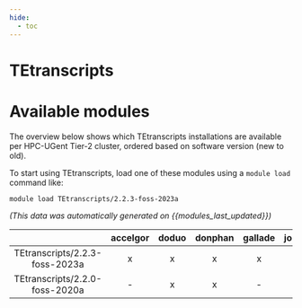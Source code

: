 ```yaml
---
hide:
  - toc
---
```


TEtranscripts
=============

# Available modules


The overview below shows which TEtranscripts installations are available per HPC-UGent Tier-2 cluster, ordered based on software version (new to old).

To start using TEtranscripts, load one of these modules using a `module load` command like:

```shell
module load TEtranscripts/2.2.3-foss-2023a
```

*(This data was automatically generated on {{modules_last_updated}})*  

| |accelgor|doduo|donphan|gallade|joltik|shinx|skitty|
| :---: | :---: | :---: | :---: | :---: | :---: | :---: | :---: |
|TEtranscripts/2.2.3-foss-2023a|x|x|x|x|-|x|x|
|TEtranscripts/2.2.0-foss-2020a|-|x|x|-|-|-|-|
